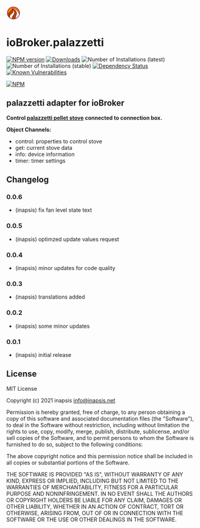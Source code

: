 ![Logo](admin/palazzetti.png)
# ioBroker.palazzetti

[![NPM version](http://img.shields.io/npm/v/iobroker.palazzetti.svg)](https://www.npmjs.com/package/iobroker.palazzetti)
[![Downloads](https://img.shields.io/npm/dm/iobroker.palazzetti.svg)](https://www.npmjs.com/package/iobroker.palazzetti)
![Number of Installations (latest)](http://iobroker.live/badges/palazzetti-installed.svg)
![Number of Installations (stable)](http://iobroker.live/badges/palazzetti-stable.svg)
[![Dependency Status](https://img.shields.io/david/inapsis/iobroker.palazzetti.svg)](https://david-dm.org/inapsis/iobroker.palazzetti)
[![Known Vulnerabilities](https://snyk.io/test/github/inapsis/ioBroker.palazzetti/badge.svg)](https://snyk.io/test/github/inapsis/ioBroker.palazzetti)

[![NPM](https://nodei.co/npm/iobroker.palazzetti.png?downloads=true)](https://nodei.co/npm/iobroker.palazzetti/)

## palazzetti adapter for ioBroker

__Control [palazzetti pellet stove](https://palazzettigroup.com/products/pellet-stoves/) connected to connection box.__

__Object Channels:__
* control:    properties to control stove 
* get:        current stove data
* info:       device information
* timer:      timer settings

## Changelog

### 0.0.6
* (inapsis) fix fan level state text

### 0.0.5
* (inapsis) optimzed update values request

### 0.0.4
* (inapsis) minor updates for code quality

### 0.0.3
* (inapsis) translations added

### 0.0.2
* (inapsis) some minor updates

### 0.0.1
* (inapsis) initial release

## License
MIT License

Copyright (c) 2021 inapsis <info@inapsis.net>

Permission is hereby granted, free of charge, to any person obtaining a copy
of this software and associated documentation files (the "Software"), to deal
in the Software without restriction, including without limitation the rights
to use, copy, modify, merge, publish, distribute, sublicense, and/or sell
copies of the Software, and to permit persons to whom the Software is
furnished to do so, subject to the following conditions:

The above copyright notice and this permission notice shall be included in all
copies or substantial portions of the Software.

THE SOFTWARE IS PROVIDED "AS IS", WITHOUT WARRANTY OF ANY KIND, EXPRESS OR
IMPLIED, INCLUDING BUT NOT LIMITED TO THE WARRANTIES OF MERCHANTABILITY,
FITNESS FOR A PARTICULAR PURPOSE AND NONINFRINGEMENT. IN NO EVENT SHALL THE
AUTHORS OR COPYRIGHT HOLDERS BE LIABLE FOR ANY CLAIM, DAMAGES OR OTHER
LIABILITY, WHETHER IN AN ACTION OF CONTRACT, TORT OR OTHERWISE, ARISING FROM,
OUT OF OR IN CONNECTION WITH THE SOFTWARE OR THE USE OR OTHER DEALINGS IN THE
SOFTWARE.
